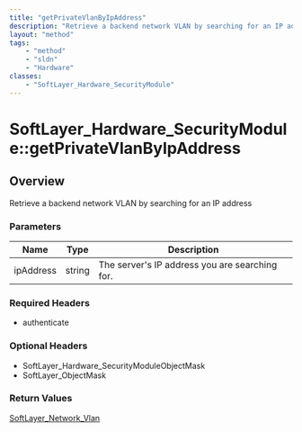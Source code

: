 ```yaml
---
title: "getPrivateVlanByIpAddress"
description: "Retrieve a backend network VLAN by searching for an IP address"
layout: "method"
tags:
    - "method"
    - "sldn"
    - "Hardware"
classes:
    - "SoftLayer_Hardware_SecurityModule"
---
```

# SoftLayer_Hardware_SecurityModule::getPrivateVlanByIpAddress
## Overview 
Retrieve a backend network VLAN by searching for an IP address 

### Parameters 
|Name | Type | Description |
| --- | --- | --- |
|ipAddress| string| The server's IP address you are searching for.|


### Required Headers
* authenticate

### Optional Headers
* SoftLayer_Hardware_SecurityModuleObjectMask
* SoftLayer_ObjectMask

### Return Values
<a href='/reference/datatypes/SoftLayer_Network_Vlan'>SoftLayer_Network_Vlan </a>

